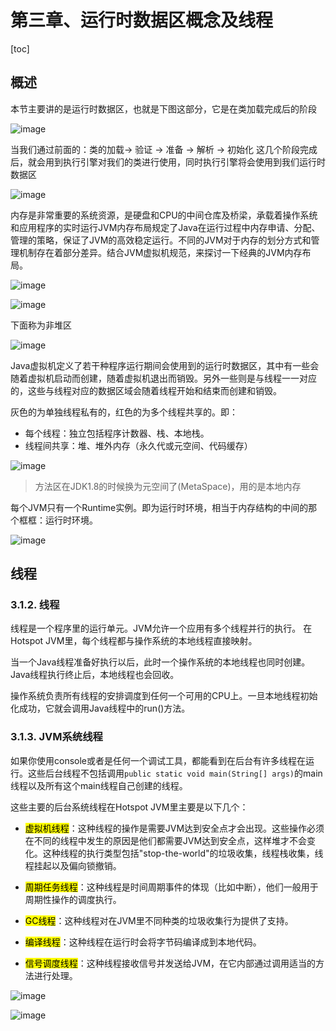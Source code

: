 # 第三章、运行时数据区概念及线程

[toc]

## 概述

本节主要讲的是运行时数据区，也就是下图这部分，它是在类加载完成后的阶段

![image](https://static.lovedata.net/21-06-03-1131e697416c65de6967b3c23cdd411b.png-wm)

当我们通过前面的：类的加载-> 验证 -> 准备 -> 解析 -> 初始化 这几个阶段完成后，就会用到执行引擎对我们的类进行使用，同时执行引擎将会使用到我们运行时数据区

![image](https://static.lovedata.net/21-06-03-0457a66969d9d29aba1cc9b569d60504.png-wm)

内存是非常重要的系统资源，是硬盘和CPU的中间仓库及桥梁，承载着操作系统和应用程序的实时运行JVM内存布局规定了Java在运行过程中内存申请、分配、管理的策略，保证了JVM的高效稳定运行。不同的JVM对于内存的划分方式和管理机制存在着部分差异。结合JVM虚拟机规范，来探讨一下经典的JVM内存布局。



![image](https://static.lovedata.net/20-11-08-421a9f83fff809104d7c6a3699ee84a6.png-wm)



![image](https://static.lovedata.net/20-11-08-cfc5528b2f28a895f62f062a9996b248.png-wm)

下面称为非堆区

![image](https://static.lovedata.net/20-11-08-d5cdeba019bc8a0208c00be24735cd32.png-wm)



Java虚拟机定义了若干种程序运行期间会使用到的运行时数据区，其中有一些会随着虚拟机启动而创建，随着虚拟机退出而销毁。另外一些则是与线程一一对应的，这些与线程对应的数据区域会随着线程开始和结束而创建和销毁。

灰色的为单独线程私有的，红色的为多个线程共享的。即：

- 每个线程：独立包括程序计数器、栈、本地栈。
- 线程间共享：堆、堆外内存（永久代或元空间、代码缓存）



![image](https://static.lovedata.net/20-11-08-5b3f6021182ef536ea7898b48f3fe108.png-wm)

> 方法区在JDK1.8的时候换为元空间了(MetaSpace)，用的是本地内存

每个JVM只有一个Runtime实例。即为运行时环境，相当于内存结构的中间的那个框框：运行时环境。

![image](https://static.lovedata.net/21-06-03-9c608e89a68a10ff0dad17ca7993a278.png-wm)

## 线程

### 3.1.2. 线程

线程是一个程序里的运行单元。JVM允许一个应用有多个线程并行的执行。 在Hotspot JVM里，每个线程都与操作系统的本地线程直接映射。

当一个Java线程准备好执行以后，此时一个操作系统的本地线程也同时创建。Java线程执行终止后，本地线程也会回收。

操作系统负责所有线程的安排调度到任何一个可用的CPU上。一旦本地线程初始化成功，它就会调用Java线程中的run()方法。

### 3.1.3. JVM系统线程

如果你使用console或者是任何一个调试工具，都能看到在后台有许多线程在运行。这些后台线程不包括调用`public static void main(String[] args)`的main线程以及所有这个main线程自己创建的线程。

这些主要的后台系统线程在Hotspot JVM里主要是以下几个：

- <mark>虚拟机线程</mark>：这种线程的操作是需要JVM达到安全点才会出现。这些操作必须在不同的线程中发生的原因是他们都需要JVM达到安全点，这样堆才不会变化。这种线程的执行类型包括"stop-the-world"的垃圾收集，线程栈收集，线程挂起以及偏向锁撤销。

- <mark>周期任务线程</mark>：这种线程是时间周期事件的体现（比如中断），他们一般用于周期性操作的调度执行。

- <mark>GC线程</mark>：这种线程对在JVM里不同种类的垃圾收集行为提供了支持。

- <mark>编译线程</mark>：这种线程在运行时会将字节码编译成到本地代码。

- <mark>信号调度线程</mark>：这种线程接收信号并发送给JVM，在它内部通过调用适当的方法进行处理。

  

![image](https://static.lovedata.net/20-11-08-6f0ff7f4b42b39e26f331765b81e18cb.png-wm)

![image](https://static.lovedata.net/20-11-08-49919a09b22a90b456177f1edff2e16d.png-wm)